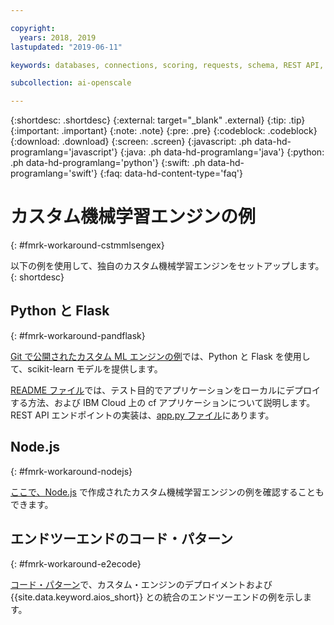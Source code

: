 ```yaml
---

copyright:
  years: 2018, 2019
lastupdated: "2019-06-11"

keywords: databases, connections, scoring, requests, schema, REST API, API

subcollection: ai-openscale

---
```


{:shortdesc: .shortdesc}
{:external: target="_blank" .external}
{:tip: .tip}
{:important: .important}
{:note: .note}
{:pre: .pre}
{:codeblock: .codeblock}
{:download: .download}
{:screen: .screen}
{:javascript: .ph data-hd-programlang='javascript'}
{:java: .ph data-hd-programlang='java'}
{:python: .ph data-hd-programlang='python'}
{:swift: .ph data-hd-programlang='swift'}
{:faq: data-hd-content-type='faq'}

# カスタム機械学習エンジンの例
{: #fmrk-workaround-cstmmlsengex}

以下の例を使用して、独自のカスタム機械学習エンジンをセットアップします。
{: shortdesc}

## Python と Flask
{: #fmrk-workaround-pandflask}

[Git で公開されたカスタム ML エンジンの例](https://github.com/pmservice/ai-openscale-tutorials/tree/master/applications/custom-ml-engine-bluemix)では、Python と Flask を使用して、scikit-learn モデルを提供します。

[README ファイル](https://github.com/pmservice/ai-openscale-tutorials/tree/master/applications/custom-ml-engine-bluemix)では、テスト目的でアプリケーションをローカルにデプロイする方法、および IBM Cloud 上の cf アプリケーションについて説明します。 REST API エンドポイントの実装は、[app.py ファイル](https://github.com/pmservice/ai-openscale-tutorials/blob/master/applications/custom-ml-engine-bluemix/app.py)にあります。

## Node.js
{: #fmrk-workaround-nodejs}

[ここで、Node.js](https://github.com/pmservice/ai-openscale-tutorials/tree/master/applications/custom-ml-engine-nodejs) で作成されたカスタム機械学習エンジンの例を確認することもできます。

## エンドツーエンドのコード・パターン
{: #fmrk-workaround-e2ecode}

[コード・パターン](https://developer.ibm.com/patterns/monitor-custom-machine-learning-engine-with-ai-openscale)で、カスタム・エンジンのデプロイメントおよび {{site.data.keyword.aios_short}} との統合のエンドツーエンドの例を示します。

